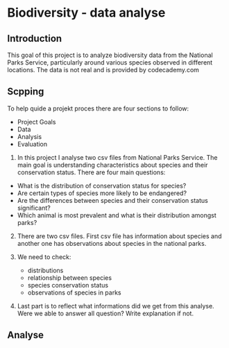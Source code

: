 # Biodiversity - data analyse

## Introduction

This goal of this project is to analyze biodiversity data from the National Parks Service, particularly around various species observed in different  locations.
The data is not real and is provided by codecademy.com



## Scpping

To help quide a projekt proces there are four sections to follow:
- Project Goals
- Data
- Analysis
- Evaluation

1. In this project I analyse two csv files from National Parks Service. The main goal is understanding characteristics about species and their conservation status.
There are four main questions:

- What is the distribution of conservation status for species?
- Are certain types of species more likely to be endangered?
- Are the differences between species and their conservation status significant?
- Which animal is most prevalent and what is their distribution amongst parks?

2. There are two csv files. First csv file has information about species and another one has observations about species in the national parks.

3. We need to check:
   - distributions
   - relationship between species
   - species conservation status
   - observations of species in parks
  
4. Last part is to reflect what informations did we get from this analyse. Were we able to answer all question? Write explanation if not.

## Analyse
